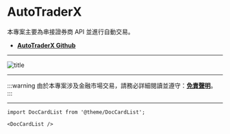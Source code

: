 # AutoTraderX

本專案主要為串接證券商 API 並進行自動交易。

- [**AutoTraderX Github**](https://github.com/DocsaidLab/AutoTraderX)

---

![title](./img/title.webp)

---

:::warning
由於本專案涉及金融市場交易，請務必詳細閱讀並遵守：[**免責聲明**](./disclaimer.md)。
:::

---

```mdx-code-block
import DocCardList from '@theme/DocCardList';

<DocCardList />
```
